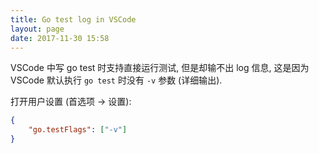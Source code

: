 ```yaml
---
title: Go test log in VSCode
layout: page
date: 2017-11-30 15:58
---
```


VSCode 中写 go test 时支持直接运行测试, 但是却输不出 log 信息, 这是因为 VSCode 默认执行 `go test` 时没有 `-v` 参数 (详细输出).

打开用户设置 (首选项 -> 设置): 

```json
{
    "go.testFlags": ["-v"]
}
```